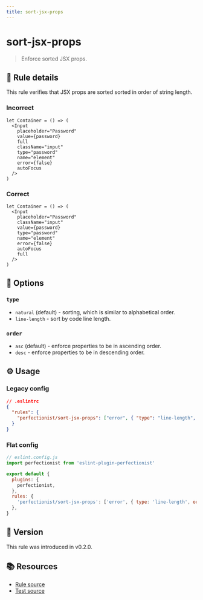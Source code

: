 ```yaml
---
title: sort-jsx-props
---
```


# sort-jsx-props

> Enforce sorted JSX props.

## 📖 Rule details

This rule verifies that JSX props are sorted sorted in order of string length.

### Incorrect

```tsx
let Container = () => (
  <Input
    placeholder="Password"
    value={password}
    full
    className="input"
    type="password"
    name="element"
    error={false}
    autoFocus
  />
)
```

### Correct

```tsx
let Container = () => (
  <Input
    placeholder="Password"
    className="input"
    value={password}
    type="password"
    name="element"
    error={false}
    autoFocus
    full
  />
)
```

## 🔧 Options

### `type`

- `natural` (default) - sorting, which is similar to alphabetical order.
- `line-length` - sort by code line length.

### `order`

- `asc` (default) - enforce properties to be in ascending order.
- `desc` - enforce properties to be in descending order.

## ⚙️ Usage

### Legacy config

```json
// .eslintrc
{
  "rules": {
    "perfectionist/sort-jsx-props": ["error", { "type": "line-length", "order": "desc" }]
  }
}
```

### Flat config

```js
// eslint.config.js
import perfectionist from 'eslint-plugin-perfectionist'

export default {
  plugins: {
    perfectionist,
  },
  rules: {
    'perfectionist/sort-jsx-props': ['error', { type: 'line-length', order: 'desc' }],
  },
}
```

## 🚀 Version

This rule was introduced in v0.2.0.

## 📚 Resources

- [Rule source](https://github.com/azat-io/eslint-plugin-perfectionist/blob/main/rules/sort-jsx-props.ts)
- [Test source](https://github.com/azat-io/eslint-plugin-perfectionist/blob/main/test/sort-jsx-props.test.ts)
